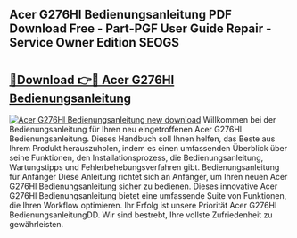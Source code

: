 ## Acer G276Hl Bedienungsanleitung PDF Download Free - Part-PGF User Guide Repair - Service Owner Edition SEOGS

# <h2><a href="http://df2r9s.blite.top/?on=Acer+G276Hl+Bedienungsanleitung">🔗Download 👉🔴 Acer G276Hl Bedienungsanleitung</a></h2>

[![Acer G276Hl Bedienungsanleitung new download](https://i.imgur.com/lujVjoI.png)](http://df2r9s.blite.top/?on=Acer+G276Hl+Bedienungsanleitung)
Willkommen bei der Bedienungsanleitung für Ihren neu eingetroffenen Acer G276Hl Bedienungsanleitung. Dieses Handbuch soll Ihnen helfen, das Beste aus Ihrem Produkt herauszuholen, indem es einen umfassenden Überblick über seine Funktionen, den Installationsprozess, die Bedienungsanleitung, Wartungstipps und Fehlerbehebungsverfahren gibt. Bedienungsanleitung für Anfänger Diese Anleitung richtet sich an Anfänger, um Ihren neuen Acer G276Hl Bedienungsanleitung sicher zu bedienen. Dieses innovative Acer G276Hl Bedienungsanleitung bietet eine umfassende Suite von Funktionen, die Ihren Workflow optimieren. Ihr Erfolg ist unsere Priorität Acer G276Hl BedienungsanleitungDD. Wir sind bestrebt, Ihre vollste Zufriedenheit zu gewährleisten.
